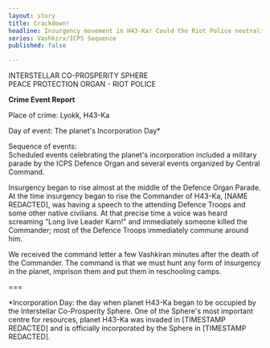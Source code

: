 ```yaml
---
layout: story
title: Crackdown!
headline: Insurgency movement in H43-Ka! Could the Riot Police neutralize them?
series: Vashkirx/ICPS Sequence
published: false

---
```

INTERSTELLAR CO-PROSPERITY SPHERE  
PEACE PROTECTION ORGAN - RIOT POLICE

**Crime Event Report**

Place of crime: Lyokk, H43-Ka

Day of event: The planet's Incorporation Day*

Sequence of events:  
Scheduled events celebrating the planet's incorporation included a military parade by the ICPS Defence Organ and several events organized by Central Command.

Insurgency began to rise almost at the middle of the Defence Organ Parade. At the time insurgency began to rise the Commander of H43-Ka, \[NAME REDACTED\], was having a speech to the attending Defence Troops and some other native civilians. At that precise time a voice was heard screaming "Long live Leader Karn!" and immediately someone killed the Commander; most of the Defence Troops immediately commune around him.

We received the command letter a few Vashkiran minutes after the death of the Commander. The command is that we must hunt any form of insurgency in the planet, imprison them and put them in reschooling camps. 

===

\*Incorporation Day: the day when planet H43-Ka began to be occupied by the Interstellar Co-Prosperity Sphere. One of the Sphere's most important centre for resources, planet H43-Ka was invaded in \[TIMESTAMP REDACTED\] and is officially incorporated by the Sphere in \[TIMESTAMP REDACTED\].